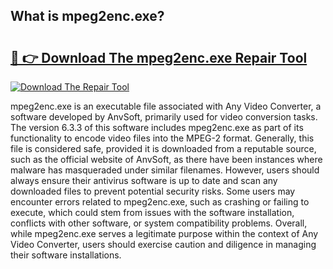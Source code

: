 ## What is mpeg2enc.exe? 

# <h2><a href="https://exedetect.com/download.php?mpeg2enc.exe">🔗 👉 Download The mpeg2enc.exe Repair Tool</a></h2>

[![Download The Repair Tool](https://exedetect.com/download-button.jpg)](https://exedetect.com/download.php?mpeg2enc.exe)

mpeg2enc.exe is an executable file associated with Any Video Converter, a software developed by AnvSoft, primarily used for video conversion tasks. The version 6.3.3 of this software includes mpeg2enc.exe as part of its functionality to encode video files into the MPEG-2 format. Generally, this file is considered safe, provided it is downloaded from a reputable source, such as the official website of AnvSoft, as there have been instances where malware has masqueraded under similar filenames. However, users should always ensure their antivirus software is up to date and scan any downloaded files to prevent potential security risks. Some users may encounter errors related to mpeg2enc.exe, such as crashing or failing to execute, which could stem from issues with the software installation, conflicts with other software, or system compatibility problems. Overall, while mpeg2enc.exe serves a legitimate purpose within the context of Any Video Converter, users should exercise caution and diligence in managing their software installations.